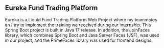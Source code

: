## Eureka Fund Trading Platform
Eureka is a Liquid Fund Trading Platform Web Project where my teammates an I try to implement the training we received during our internship. This Spring Boot project is built in Java 17 release. In addition, the JoinFaces library, which combines Spring Boot and Java Server Faces (JSF), was used in our project, and the PrimeFaces library was used for frontend designs.